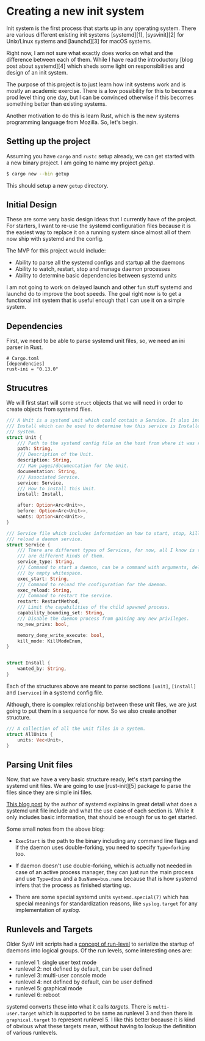Creating a new init system
====================================

Init system is the first process that starts up in any operating system. There
are various different existing init systems [systemd][1], [sysvinit][2] for
Unix/Linux systems and [launchd][3] for macOS systems.

Right now, I am not sure what exactly does works on what and the difference
between each of them. While I have read the introductory [blog post about
systemd][4] which sheds some light on responsibilities and design of an init
system.

The purpose of this project is to just learn how init systems work and is
mostly an academic exercise. There is a low possibility for this to become a
prod level thing one day, but I can be convinced otherwise if this becomes
something better than existing systems. 

Another motivation to do this is learn Rust, which is the new systems
programming language from Mozilla. So, let's begin.


Setting up the project
--------------------------

Assuming you have `cargo` and `rustc` setup already, we can get started with a
new binary project. I am going to name my project _getup_.

```bash
$ cargo new --bin getup
```

This should setup a new `getup` directory.

Initial Design
-----------------

These are some very basic design ideas that I currently have of the
project. For starters, I want to re-use the systemd configuration files because
it is the easiest way to replace it on a running system since almost all of
them now ship with systemd and the config.

The MVP for this project would include: 

- Ability to parse all the systemd configs and startup all the daemons
- Ability to watch, restart, stop and manage daemon processes
- Ability to determine basic dependencies between systemd units


I am not going to work on delayed launch and other fun stuff systemd and
launchd do to improve the boot speeds. The goal right now is to get a
functional init system that is useful enough that I can use it on a simple
system.

Dependencies
--------------

First, we need to be able to parse systemd unit files, so, we need an ini
parser in Rust.

```
# Cargo.toml
[dependencies]
rust-ini = "0.13.0"
```


Strucutres
------------

We will first start will some `struct` objects that we will need in order to
create objects from systemd files.

```rust
/// A Unit is a systemd unit which could contain a Service. It also includes
/// Install which can be used to determine how this service is Installed on a
/// system.
struct Unit {
    /// Path to the systemd config file on the host from where it was read.
    path: String,
    /// Description of the Unit.
    description: String,
    /// Man pages/documentation for the Unit.
    documentation: String,
    /// Associated Service.
    service: Service,
    /// How to install this Unit.
    install: Install,

    after: Option<Arc<Unit>>,
    before: Option<Arc<Unit>>,
    wants: Option<Arc<Unit>>,
}

/// Service file which includes information on how to start, stop, kill or
/// reload a daemon service.
struct Service {
    /// There are different types of Services, for now, all I know is that they
    /// are different kinds of them.
    service_type: String,
    /// Command to start a daemon, can be a command with arguments, delimited
    /// by empty whitespace.
    exec_start: String,
    /// Command to reload the configuration for the daemon.
    exec_reload: String,
    /// Command to restart the service.
    restart: RestartMethod,
    /// Limit the capabilities of the child spawned process.
    capability_bounding_set: String,
    /// Disable the daemon process from gaining any new privileges.
    no_new_privs: bool,

    memory_deny_write_execute: bool,
    kill_mode: KillModeEnum,
}


struct Install {
    wanted_by: String,
}
```

Each of the structures above are meant to parse sections `[unit]`, `[install]`
and `[service]` in a systemd config file.

Although, there is complex relationship between these unit files, we are just
going to put them in a sequence for now. So we also create another structure.

```rust
/// A collection of all the unit files in a system.
struct AllUnits {
    units: Vec<Unit>,
}
```

Parsing Unit files
----------------------

Now, that we have a very basic structure ready, let's start parsing the systemd
unit files. We are going to use [rust-init][5] package to parse the files since
they are simple ini files.

[This blog post][6] by the author of systemd explains in great detail what does
a systemd unit file include and what the use case of each section is. While it
only includes basic information, that should be enough for us to get started.

[6]: http://0pointer.de/blog/projects/systemd-for-admins-3.html

Some small notes from the above blog:

- `ExecStart` is the path to the binary including any command line flags and if
  the daemon uses double-forking, you need to specify `Type=forking` too.

- If daemon doesn't use double-forking, which is actually not needed in case of
  an active process manager, they can just run the main process and use
  `Type=dbus` and a `BusName=bus.name` because that is how systemd infers that
  the process as finished starting up.

- There are some special systemd units `systemd.special(7)` which has special
  meanings for standardization reasons, like `syslog.target` for any
  implementation of _syslog_.

Runlevels and Targets
-------------------------

Older SysV init scripts had a [concept of run-level][7] to serialize the startup of
daemons into logical groups. Of the run levels, some interesting ones are:

- runlevel 1: single user text mode
- runlevel 2: not defined by default, can be user defined
- runlevel 3: multi-user console mode
- runlevel 4: not defined by default, can be user defined
- runlevel 5: graphical mode
- runlevel 6: reboot

[7]: https://www-uxsup.csx.cam.ac.uk/pub/doc/redhat/enterprise3/rhel-rg-en-3/s1-boot-init-shutdown-sysv.html

systemd converts these into what it calls _targets_. There is
`multi-user.target` which is supported to be same as runlevel 3 and then there
is `graphical.target` to represent runlevel 5. I like this better because it is
kind of obvious what these targets mean, without having to lookup the
definition of various runlevels.
